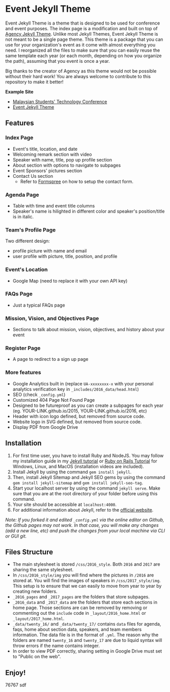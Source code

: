 # Event Jekyll Theme
Event Jekyll Theme is a theme that is designed to be used for conference and event purposes. The index page is a modification and built on top of [Agency Jekyll Theme](https://github.com/y7kim/agency-jekyll-theme). Unlike most Jekyll Themes, Event Jekyll Theme is not meant to be a single page theme. This theme is a package that you can use for your organization's event as it come with almost everything you need. I reorganized all the files to make sure that you can easily reuse the same template each year (or each month, depending on how you organize the path), assuming that you event is once a year.

Big thanks to the creator of Agency as this theme would not be possible without their hard work! You are always welcome to contribute to this repository to make it better!

**Example Site**
- [Malaysian Students' Technology Conference](https://msiastc.github.io)
- [Event Jekyll Theme](https://event-jekyll-theme.github.io)

## Features
### Index Page
- Event's title, location, and date
- Welcoming remark section with video
- Speaker with name, title, pop up profile section
- About section with options to navigate to subpages
- Event Sponsors' pictures section
- Contact Us section
  - Refer to [Formspree](https://formspree.io/) on how to setup the contact form.
### Agenda Page
- Table with time and event title columns
- Speaker's name is hilighted in different color and speaker's position/title is in italic.
### Team's Profile Page
Two different design:
-  profile picture with name and email
-  user profile with picture, title, position, and profile
### Event's Location
- Google Map (need to replace it with your own API key)
### FAQs Page
- Just a typical FAQs page
### Mission, Vision, and Objectives Page
- Sections to talk about mission, vision, objectives, and history about your event
### Register Page
- A page to redirect to a sign up page
### More features
- Google Analytics built in (replace `UA-xxxxxxxx-x` with your personal analytics verification key in `_includes/2016_data/head.html`)
- SEO (check `_config.yml`)
- Customized 404 Page Not Found Page
- Designed to be futureproof as you can create a subpages for each year (eg. YOUR-LINK.github.io/2015, YOUR-LINK.github.io/2016, etc)
- Header with icon logo defined, but removed from source code. 
- Website logo in SVG defined, but removed from source code.
- Display PDF from Google Drive

## Installation
1. For first time user, you have to install Ruby and NodeJS. You may follow my installation guide in my [Jekyll tutorial](http://melvinchng.github.io/jekyll/installation.html#ruby-and-nodejs-installation) or [Ruby on Rails Tutorial](http://melvinchng.github.io/jekyll/RubyOnRailsInstallation.html) for Windows, Linux, and MacOS (installation videos are included).
2. Install Jekyll by using the command `gem install jekyll`.
3. Then, install Jekyll Sitemap and Jekyll SEO gems by using the command `gem install jekyll-sitemap` and `gem install jekyll-seo-tag`.
4. Start your localhost server by using the command `jekyll serve`. Make sure that you are at the root directory of your folder before using this command.
5. Your site should be accessible at `localhost:4000`.
6. For additional information about Jekyll, refer to the [official website](http://jekyllrb.com/). 

_Note: If you forked it and edited `_config.yml` via the online editor on Github, the Github pages may not work. In that case, you will make any changes (add a new line, etc) and push the changes from your local machine via CLI or GUI git._

## Files Structure
- The main stylesheet is stored `/css/2016_style`. Both `2016` and `2017` are sharing the same stylesheet.
- In `/css/2016_style/img` you will find where the pictures in `/2016` are stored at. You will find the images of speakers in `/css/2017_style/img`. This setup is to ensure that we can easily to move from year to year by creating new folders.
- `_2016_pages` and `_2017_pages` are the folders that store subpages.
- `_2016_data` and `_2017_data` are the folders that store each sections in home page. Those sections are can be removed by removing or commenting out the `include` code in `_layout/2016_home.html` or `_layout/2017_home.html`.
- `_data/twenty_16/` and `_data/twenty_17/` contains `data` files for agenda, faqs, home about section data, speakers, and team members information. The data file is in the format of `.yml`. The reason why the folders are named `twenty_16` and `twenty_17` are due to liquid syntax will throw errors if the name contains integer. 
- In order to view PDF correctly, sharing setting in Google Drive must set to "Public on the web".

## Enjoy!
76767
sdf  
